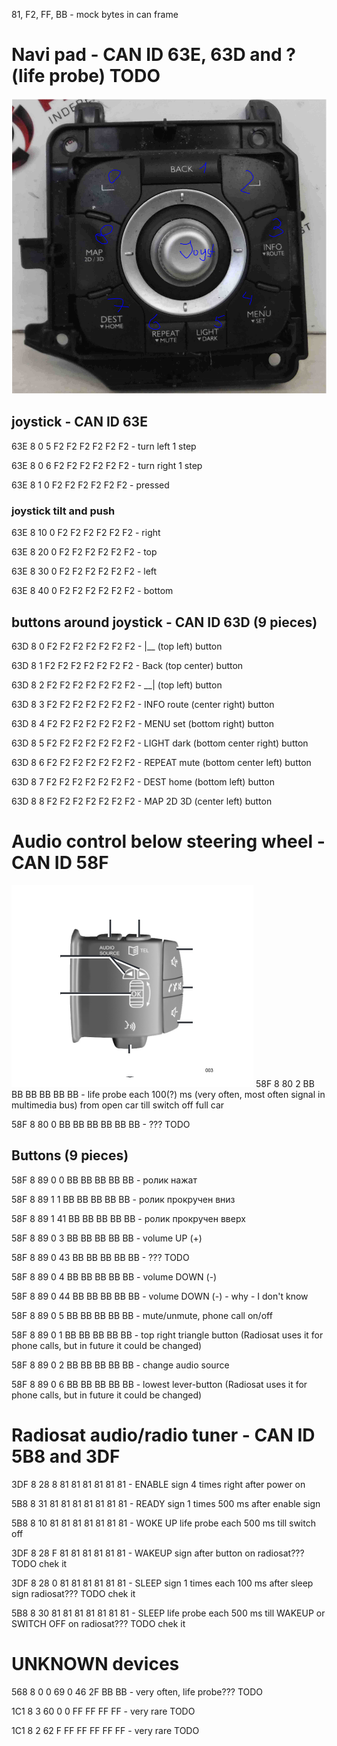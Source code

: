81, F2, FF, BB - mock bytes in can frame

# Navi pad - CAN ID 63E, 63D and ? (life probe) TODO

![**navi_pad**](https://raw.githubusercontent.com/Evegen55/can-bus-analyzer/main/src/test/resources/navi_pad.png)

## joystick - CAN ID 63E
63E 8 0 5 F2 F2 F2 F2 F2 F2 - turn left 1 step

63E 8 0 6 F2 F2 F2 F2 F2 F2 - turn right 1 step

63E 8 1 0 F2 F2 F2 F2 F2 F2 - pressed

### joystick tilt and push
63E 8 10 0 F2 F2 F2 F2 F2 F2 - right

63E 8 20 0 F2 F2 F2 F2 F2 F2 - top

63E 8 30 0 F2 F2 F2 F2 F2 F2 - left

63E 8 40 0 F2 F2 F2 F2 F2 F2 - bottom

## buttons around joystick - CAN ID 63D  (9 pieces)
63D 8 0 F2 F2 F2 F2 F2 F2 F2 - |__ (top left) button

63D 8 1 F2 F2 F2 F2 F2 F2 F2 - Back (top center) button

63D 8 2 F2 F2 F2 F2 F2 F2 F2 - __| (top left) button

63D 8 3 F2 F2 F2 F2 F2 F2 F2 - INFO route (center right) button

63D 8 4 F2 F2 F2 F2 F2 F2 F2 - MENU set (bottom right) button

63D 8 5 F2 F2 F2 F2 F2 F2 F2 - LIGHT dark (bottom center right) button

63D 8 6 F2 F2 F2 F2 F2 F2 F2 - REPEAT mute (bottom center left) button

63D 8 7 F2 F2 F2 F2 F2 F2 F2 - DEST home (bottom left) button

63D 8 8 F2 F2 F2 F2 F2 F2 F2 - MAP 2D 3D (center left) button

# Audio control below steering wheel - CAN ID 58F
![**audio_control_below_steering_wheel**](https://raw.githubusercontent.com/Evegen55/can-bus-analyzer/main/src/test/resources/audio_control_below_steering_wheel.png)
58F 8 80 2 BB BB BB BB BB BB - life probe each 100(?) ms (very often, most often signal in multimedia bus) from open car till switch off full car

58F 8 80 0 BB BB BB BB BB BB - ??? TODO

## Buttons (9 pieces)
58F 8 89 0 0 BB BB BB BB BB - ролик нажат

58F 8 89 1 1 BB BB BB BB BB - ролик прокручен вниз

58F 8 89 1 41 BB BB BB BB BB - ролик прокручен вверх

58F 8 89 0 3 BB BB BB BB BB - volume UP (+)

58F 8 89 0 43 BB BB BB BB BB - ??? TODO

58F 8 89 0 4 BB BB BB BB BB - volume DOWN (-)

58F 8 89 0 44 BB BB BB BB BB - volume DOWN (-) - why - I don't know

58F 8 89 0 5 BB BB BB BB BB - mute/unmute, phone call on/off

58F 8 89 0 1 BB BB BB BB BB - top right triangle button (Radiosat uses it for phone calls, but in future it could be changed)

58F 8 89 0 2 BB BB BB BB BB - change audio source

58F 8 89 0 6 BB BB BB BB BB - lowest lever-button (Radiosat uses it for phone calls, but in future it could be changed)

# Radiosat audio/radio tuner - CAN ID 5B8 and 3DF

3DF 8 28 8 81 81 81 81 81 81 - ENABLE sign 4 times right after power on

5B8 8 31 81 81 81 81 81 81 81 - READY sign 1 times 500 ms after enable sign

5B8 8 10 81 81 81 81 81 81 81 - WOKE UP life probe each 500 ms till switch off

3DF 8 28 F 81 81 81 81 81 81 - WAKEUP sign after button on radiosat??? TODO chek it

3DF 8 28 0 81 81 81 81 81 81 - SLEEP sign 1 times each 100 ms after sleep sign radiosat??? TODO chek it

5B8 8 30 81 81 81 81 81 81 81 - SLEEP life probe each 500 ms till WAKEUP or SWITCH OFF on radiosat??? TODO chek it


# UNKNOWN devices
568 8 0 0 69 0 46 2F BB BB - very often, life probe??? TODO

1C1 8 3 60 0 0 FF FF FF FF - very rare TODO

1C1 8 2 62 F FF FF FF FF FF - very rare TODO

